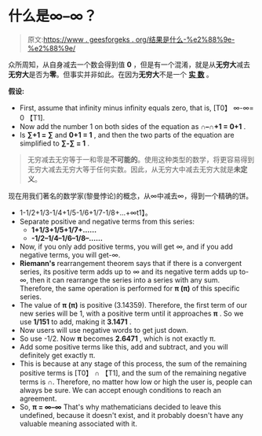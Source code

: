 # 什么是∞–∞？

> 原文:[https://www . geesforgeks . org/结果是什么-%e2%88%9e-%e2%88%9e/](https://www.geeksforgeeks.org/what-is-the-result-of-%e2%88%9e-%e2%88%9e/)

众所周知，从自身减去一个数会得到值 **0** ，但是有一个混淆，就是从**无穷大**减去**无穷大**是否为**零**。但事实并非如此。在因为**无穷大**不是一个 [**实** **数**](https://www.geeksforgeeks.org/real-numbers/) 。

**假设:**

*   First, assume that infinity minus infinity equals zero, that is, [T0】 ∞-∞= 0 【T1].
*   Now add the number 1 on both sides of the equation as **∩–∩+1 = 0+1** .
*   Is **∑+1 = ∑** and **0+1 = 1** , and then the two parts of the equation are simplified to **∑-∑ = 1** .

> 无穷减去无穷等于一和零是**不可能的**。使用这种类型的数学，将更容易得到无穷大减去无穷大等于任何实数。因此，从无穷大中减去无穷大就是**未定义**。

现在用我们著名的数学家(黎曼悖论)的概念，从∞中减去∞，得到一个精确的饼。

*   1-1/2+1/3-1/4+1/5-1/6+1/7-1/8+...+∞t1】。
*   Separate positive and negative terms from this series:
    *   **1+1/3+1/5+1/7+……**
    *   **-1/2–1/4–1/6–1/8–……**
*   Now, if you only add positive terms, you will get ∞, and if you add negative terms, you will get-∞.
*   **Riemann's** rearrangement theorem says that if there is a convergent series, its positive term adds up to ∞ and its negative term adds up to-∞, then it can rearrange the series into a series with any sum. Therefore, the same operation is performed for **π (π)** of this specific series.
*   The value of **π (π)** is positive (3.14359). Therefore, the first term of our new series will be 1, with a positive term until it approaches **π** . So we use **1/151** to add, making it **3.1471** .
*   Now users will use negative words to get just down.
*   So use -1/2\. Now **π** becomes **2.6471** , which is not exactly π.
*   Add some positive terms like this, add and subtract, and you will definitely get exactly π.
*   This is because at any stage of this process, the sum of the remaining positive terms is [T0】 ∩ 【T1], and the sum of the remaining negative terms is ∩. Therefore, no matter how low or high the user is, people can always be sure. We can accept enough conditions to reach an agreement.
*   So, **π = ∞–∞** That's why mathematicians decided to leave this undefined, because it doesn't exist, and it probably doesn't have any valuable meaning associated with it.
